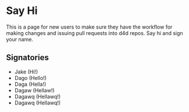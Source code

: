 # Say Hi

This is a page for new users to make sure they have the workflow for making changes and issuing pull requests into d4d repos. Say hi and sign your name.

## Signatories

* Jake (Hi!)
* Dago (Hello!)
* Daga (Hella!)
* Dagaw (Hellaw!)
* Dagawq (Hellawq!)
* Dagawq (Hellawq!)
